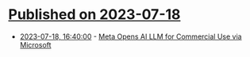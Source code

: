 # [Published on 2023-07-18](index.md)

* [2023-07-18, 16:40:00](https://slashdot.org/story/23/07/18/1641232/meta-opens-ai-llm-for-commercial-use-via-microsoft?utm_source=rss1.0mainlinkanon&utm_medium=feed) - [Meta Opens AI LLM for Commercial Use via Microsoft](https://slashdot.org/story/23/07/18/1641232/meta-opens-ai-llm-for-commercial-use-via-microsoft?utm_source=rss1.0mainlinkanon&utm_medium=feed)
